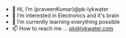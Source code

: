 - 👋 Hi, I’m (praveenKumar)@pk-lykwater
- 👀 I’m interested in Electronics and it's brain
- 🌱 I’m currently learning everything possible
- 📫 How to reach me ...
pk@lykwater.com

<!---
pk-lykwater/pk-lykwater is a ✨ special ✨ repository because its `README.md` (this file) appears on your GitHub profile.
You can click the Preview link to take a look at your changes.
--->
